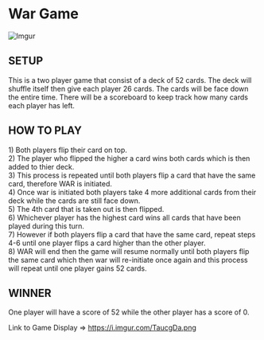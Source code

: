 <h1>War Game</h1>

![Imgur](https://i.imgur.com/TaucgDa.png)

<h2>SETUP</h2>
    <p> This is a two player game that consist of a deck of 52 cards. The deck will shuffle itself then give each player 26 cards. The cards will be face down the entire time. There will be a scoreboard to keep track how many cards each player has left.<p>

<h2>HOW TO PLAY</h2>
   <div> 1) Both players flip their card on top. </div>
    <div>2) The player who flipped the higher a card wins both cards which is then added to thier deck.<div>
    <div>3) This process is repeated until both players flip a card that have the same card, therefore WAR is initiated. </div>
    <div>4) Once war is initiated both players take 4 more additional cards from their deck while the cards are still face down.</div>
    <div>5) The 4th card that is taken out is then flipped.
    <div>6) Whichever player has the highest card wins all cards that have been played during this turn.</div>
    <div>7) However if both players flip a card that have the same card, repeat steps 4-6 until one player flips a card higher than the other player.</div>
    <div>8) WAR will end then the game will resume normally until both players flip the same card which then war will re-initiate once again and this process will repeat until one player gains 52 cards.</div>

<h2>WINNER</h2>
    One player will have a score of 52 while the other player has a score of 0.

Link to Game Display => https://i.imgur.com/TaucgDa.png